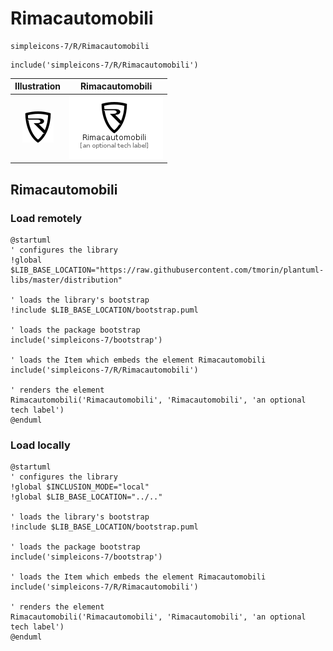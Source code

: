 # Rimacautomobili


```text
simpleicons-7/R/Rimacautomobili
```

```text
include('simpleicons-7/R/Rimacautomobili')
```



| Illustration | Rimacautomobili |
| :---: | :---: |
| ![illustration for Illustration](../../simpleicons-7/R/Rimacautomobili.png) | ![illustration for Rimacautomobili](../../simpleicons-7/R/Rimacautomobili.Local.png) |




## Rimacautomobili

### Load remotely
```plantuml
@startuml
' configures the library
!global $LIB_BASE_LOCATION="https://raw.githubusercontent.com/tmorin/plantuml-libs/master/distribution"

' loads the library's bootstrap
!include $LIB_BASE_LOCATION/bootstrap.puml

' loads the package bootstrap
include('simpleicons-7/bootstrap')

' loads the Item which embeds the element Rimacautomobili
include('simpleicons-7/R/Rimacautomobili')

' renders the element
Rimacautomobili('Rimacautomobili', 'Rimacautomobili', 'an optional tech label')
@enduml
```

### Load locally
```plantuml
@startuml
' configures the library
!global $INCLUSION_MODE="local"
!global $LIB_BASE_LOCATION="../.."

' loads the library's bootstrap
!include $LIB_BASE_LOCATION/bootstrap.puml

' loads the package bootstrap
include('simpleicons-7/bootstrap')

' loads the Item which embeds the element Rimacautomobili
include('simpleicons-7/R/Rimacautomobili')

' renders the element
Rimacautomobili('Rimacautomobili', 'Rimacautomobili', 'an optional tech label')
@enduml
```

